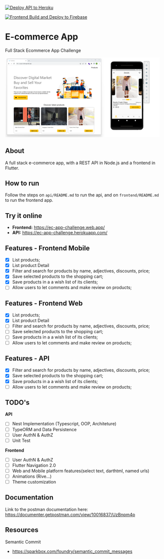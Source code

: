   
[![Deploy API to Heroku](https://github.com/an-2018/ecomerce_app/actions/workflows/api_deploy_heroku.yml/badge.svg)](https://github.com/an-2018/ecomerce_app/actions/workflows/api_deploy_heroku.yml)

[![Frontend Build and Deploy to Firebase](https://github.com/an-2018/ecomerce_app/actions/workflows/firebase-hosting-pull-request.yml/badge.svg)](https://github.com/an-2018/ecomerce_app/actions/workflows/firebase-hosting-pull-request.yml)

# E-commerce App
Full Stack Ecommerce App Challenge

<p align="center">
<img alt="Github language Count" src="https://github.com/an-2018/ecomerce_app/blob/main/.github/workflows/ec-app2.png" />
</p>


## About
A full stack e-commerce app, with a REST API in Node.js and a frontend in Flutter.
## How to run
Follow the steps on `api/README.md` to run the api, and on `frontend/README.md` to run the frontend app.
## Try it online
- **Frontend:** https://ec-app-challenge.web.app/
- **API:** https://ec-app-challenge.herokuapp.com/

## Features - Frontend Mobile
- [x]  List products;
- [x] List product Detail
- [x]  Filter and search for products by name, adjectives, discounts, price;
- [x]  Save selected products to the shopping cart;
- [x]  Save products in a a wish list of its clients;
- [ ]  Allow users to let comments and make review on products;

## Features - Frontend Web
- [x]  List products;
- [x] List product Detail
- [ ]  Filter and search for products by name, adjectives, discounts, price;
- [ ]  Save selected products to the shopping cart;
- [ ]  Save products in a a wish list of its clients;
- [ ]  Allow users to let comments and make review on products;

## Features - API
- [x]  Filter and search for products by name, adjectives, discounts, price;
- [x]  Save selected products to the shopping cart;
- [x]  Save products in a a wish list of its clients;
- [ ]  Allow users to let comments and make review on products;

## TODO's
**API**
- [ ] Nest Implementation (Typescript, OOP, Architeture)
- [ ] TypeORM and Data Persistence
- [ ] User AuthN & AuthZ
- [ ] Unit Test

**Frontend**
- [ ] User AuthN & AuthZ
- [ ] Flutter Navigation 2.0
- [ ] Web and Mobile platform features(select text, darthtml, named urls)
- [ ] Animations (Rive...)
- [ ] Theme customization

## Documentation
Link to the postman documentation here:
https://documenter.getpostman.com/view/10016837/UzBnpm4p

## Resources
Semantic Commit
- https://sparkbox.com/foundry/semantic_commit_messages
